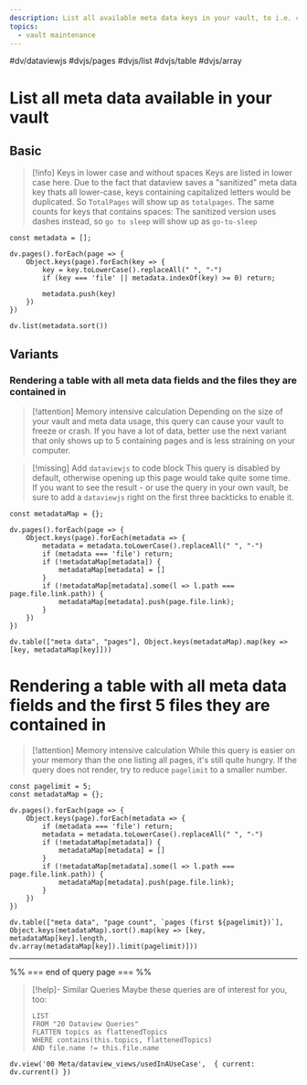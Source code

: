 ```yaml
---
description: List all available meta data keys in your vault, to i.e. check which ones are duplicated or unused.
topics:
  - vault maintenance
---
```

 #dv/dataviewjs #dvjs/pages #dvjs/list #dvjs/table #dvjs/array

# List all meta data available in your vault


## Basic  

> [!info] Keys in lower case and without spaces
> Keys are listed in lower case here. Due to the fact that dataview saves a "sanitized" meta data key thats all lower-case, keys containing capitalized letters would be duplicated. So `TotalPages` will show up as `totalpages`. The same counts for keys that contains spaces: The sanitized version uses dashes instead, so `go to sleep` will show up as `go-to-sleep`

```dataviewjs
const metadata = [];

dv.pages().forEach(page => {
	Object.keys(page).forEach(key => {
		key = key.toLowerCase().replaceAll(" ", "-")
		if (key === 'file' || metadata.indexOf(key) >= 0) return;

		metadata.push(key)
	})
})

dv.list(metadata.sort())
```

## Variants

### Rendering a table with all meta data fields and the files they are contained in

> [!attention] Memory intensive calculation
> Depending on the size of your vault and meta data usage, this query can cause your vault to freeze or crash. If you have a lot of data, better use the next variant that only shows up to 5 containing pages and is less straining on your computer.

> [!missing] Add `dataviewjs` to code block
> This query is disabled by default, otherwise opening up this page would take quite some time. If you want to see the result - or use the query in your own vault, be sure to add a `dataviewjs` right on the first three backticks to enable it.

```
const metadataMap = {};

dv.pages().forEach(page => {
	Object.keys(page).forEach(metadata => {
		metadata = metadata.toLowerCase().replaceAll(" ", "-")
		if (metadata === 'file') return;
		if (!metadataMap[metadata]) {
			metadataMap[metadata] = []
		}
		if (!metadataMap[metadata].some(l => l.path === page.file.link.path)) {
			metadataMap[metadata].push(page.file.link);
		}
	})
})

dv.table(["meta data", "pages"], Object.keys(metadataMap).map(key => [key, metadataMap[key]]))
```

# Rendering a table with all meta data fields and the first 5 files they are contained in

> [!attention] Memory intensive calculation
> While this query is easier on your memory than the one listing all pages, it's still quite hungry. If the query does not render, try to reduce `pagelimit` to a smaller number.

```dataviewjs
const pagelimit = 5;
const metadataMap = {};

dv.pages().forEach(page => {
	Object.keys(page).forEach(metadata => {
		if (metadata === 'file') return;
		metadata = metadata.toLowerCase().replaceAll(" ", "-")
		if (!metadataMap[metadata]) {
			metadataMap[metadata] = []
		}
		if (!metadataMap[metadata].some(l => l.path === page.file.link.path)) {
			metadataMap[metadata].push(page.file.link);
		}
	})
})

dv.table(["meta data", "page count", `pages (first ${pagelimit})`], Object.keys(metadataMap).sort().map(key => [key, metadataMap[key].length, dv.array(metadataMap[key]).limit(pagelimit)]))
```

---
%% === end of query page === %%
> [!help]- Similar Queries
> Maybe these queries are of interest for you, too:
> ```dataview
> LIST
> FROM "20 Dataview Queries"
> FLATTEN topics as flattenedTopics
> WHERE contains(this.topics, flattenedTopics)
> AND file.name != this.file.name
> ```

```dataviewjs
dv.view('00 Meta/dataview_views/usedInAUseCase',  { current: dv.current() })
```
